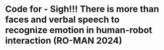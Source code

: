 # Code for  - Sigh!!! There is more than faces and verbal speech to recognize emotion in human-robot interaction (RO-MAN 2024)
